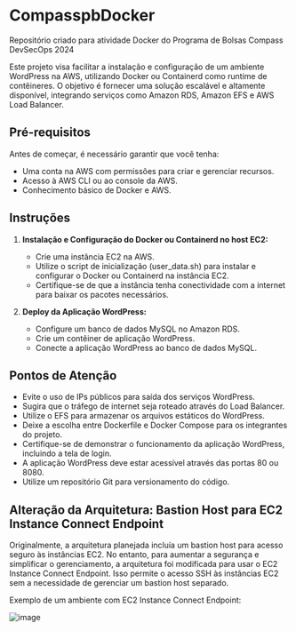# CompasspbDocker
Repositório criado para atividade Docker do Programa de Bolsas Compass DevSecOps 2024

Este projeto visa facilitar a instalação e configuração de um ambiente WordPress na AWS, utilizando Docker ou Containerd como runtime de contêineres. O objetivo é fornecer uma solução escalável e altamente disponível, integrando serviços como Amazon RDS, Amazon EFS e AWS Load Balancer.

## Pré-requisitos

Antes de começar, é necessário garantir que você tenha:

- Uma conta na AWS com permissões para criar e gerenciar recursos.
- Acesso à AWS CLI ou ao console da AWS.
- Conhecimento básico de Docker e AWS.

## Instruções

1. **Instalação e Configuração do Docker ou Containerd no host EC2:**
   - Crie uma instância EC2 na AWS.
   - Utilize o script de inicialização (user_data.sh) para instalar e configurar o Docker ou Containerd na instância EC2.
   - Certifique-se de que a instância tenha conectividade com a internet para baixar os pacotes necessários.

2. **Deploy da Aplicação WordPress:**
   - Configure um banco de dados MySQL no Amazon RDS.
   - Crie um contêiner de aplicação WordPress.
   - Conecte a aplicação WordPress ao banco de dados MySQL.



## Pontos de Atenção

- Evite o uso de IPs públicos para saída dos serviços WordPress.
- Sugira que o tráfego de internet seja roteado através do Load Balancer.
- Utilize o EFS para armazenar os arquivos estáticos do WordPress.
- Deixe a escolha entre Dockerfile e Docker Compose para os integrantes do projeto.
- Certifique-se de demonstrar o funcionamento da aplicação WordPress, incluindo a tela de login.
- A aplicação WordPress deve estar acessível através das portas 80 ou 8080.
- Utilize um repositório Git para versionamento do código.



## Alteração da Arquitetura: Bastion Host para EC2 Instance Connect Endpoint

Originalmente, a arquitetura planejada incluía um bastion host para acesso seguro às instâncias EC2. No entanto, para aumentar a segurança e simplificar o gerenciamento, a arquitetura foi modificada para usar o EC2 Instance Connect Endpoint. Isso permite o acesso SSH às instâncias EC2 sem a necessidade de gerenciar um bastion host separado.

Exemplo de um ambiente com EC2 Instance Connect Endpoint:


![image](https://github.com/Tri3010/CompasspbDocker/assets/94199408/7aa6cfbd-3428-4a7a-9249-6c3612948c5e)









